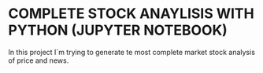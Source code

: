 # COMPLETE STOCK ANAYLISIS WITH PYTHON (JUPYTER NOTEBOOK)
In this project I´m trying to generate te most complete market stock analysis of price and news.
